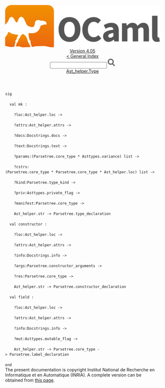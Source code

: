 <!-- ((! set title API !)) ((! set documentation !)) ((! set api !)) ((! set nobreadcrumb !)) -->
<div class="api"><header><nav class="toc brand"><a class="brand" href="https://ocaml.org/"><img src="colour-logo-gray.svg" class="svg" alt="OCaml"></a></nav><nav class="toc"><div class="toc_version"><a href="/docs" id="version-select">Version 4.05</a></div><a href="index.html">&lt; General Index</a><div class="api_search"><input type="text" name="apisearch" id="api_search" oninput="mySearch(false);" onkeypress="this.oninput();" onclick="this.oninput();" onpaste="this.oninput();">
<img src="search_icon.svg" alt="Search" class="svg" onclick="mySearch(false)"></div>
<div id="search_results"></div><div class="toc_title"><a href="Ast_helper.Type.html">Ast_helper.Type</a></div><ul></ul></nav></header>
<code class="code"><span class="keyword">sig</span><br>
&nbsp;&nbsp;<span class="keyword">val</span>&nbsp;mk&nbsp;:<br>
&nbsp;&nbsp;&nbsp;&nbsp;?loc:<span class="constructor">Ast_helper</span>.loc&nbsp;<span class="keywordsign">-&gt;</span><br>
&nbsp;&nbsp;&nbsp;&nbsp;?attrs:<span class="constructor">Ast_helper</span>.attrs&nbsp;<span class="keywordsign">-&gt;</span><br>
&nbsp;&nbsp;&nbsp;&nbsp;?docs:<span class="constructor">Docstrings</span>.docs&nbsp;<span class="keywordsign">-&gt;</span><br>
&nbsp;&nbsp;&nbsp;&nbsp;?text:<span class="constructor">Docstrings</span>.text&nbsp;<span class="keywordsign">-&gt;</span><br>
&nbsp;&nbsp;&nbsp;&nbsp;?params:(<span class="constructor">Parsetree</span>.core_type&nbsp;*&nbsp;<span class="constructor">Asttypes</span>.variance)&nbsp;list&nbsp;<span class="keywordsign">-&gt;</span><br>
&nbsp;&nbsp;&nbsp;&nbsp;?cstrs:(<span class="constructor">Parsetree</span>.core_type&nbsp;*&nbsp;<span class="constructor">Parsetree</span>.core_type&nbsp;*&nbsp;<span class="constructor">Ast_helper</span>.loc)&nbsp;list&nbsp;<span class="keywordsign">-&gt;</span><br>
&nbsp;&nbsp;&nbsp;&nbsp;?kind:<span class="constructor">Parsetree</span>.type_kind&nbsp;<span class="keywordsign">-&gt;</span><br>
&nbsp;&nbsp;&nbsp;&nbsp;?priv:<span class="constructor">Asttypes</span>.private_flag&nbsp;<span class="keywordsign">-&gt;</span><br>
&nbsp;&nbsp;&nbsp;&nbsp;?manifest:<span class="constructor">Parsetree</span>.core_type&nbsp;<span class="keywordsign">-&gt;</span><br>
&nbsp;&nbsp;&nbsp;&nbsp;<span class="constructor">Ast_helper</span>.str&nbsp;<span class="keywordsign">-&gt;</span>&nbsp;<span class="constructor">Parsetree</span>.type_declaration<br>
&nbsp;&nbsp;<span class="keyword">val</span>&nbsp;constructor&nbsp;:<br>
&nbsp;&nbsp;&nbsp;&nbsp;?loc:<span class="constructor">Ast_helper</span>.loc&nbsp;<span class="keywordsign">-&gt;</span><br>
&nbsp;&nbsp;&nbsp;&nbsp;?attrs:<span class="constructor">Ast_helper</span>.attrs&nbsp;<span class="keywordsign">-&gt;</span><br>
&nbsp;&nbsp;&nbsp;&nbsp;?info:<span class="constructor">Docstrings</span>.info&nbsp;<span class="keywordsign">-&gt;</span><br>
&nbsp;&nbsp;&nbsp;&nbsp;?args:<span class="constructor">Parsetree</span>.constructor_arguments&nbsp;<span class="keywordsign">-&gt;</span><br>
&nbsp;&nbsp;&nbsp;&nbsp;?res:<span class="constructor">Parsetree</span>.core_type&nbsp;<span class="keywordsign">-&gt;</span><br>
&nbsp;&nbsp;&nbsp;&nbsp;<span class="constructor">Ast_helper</span>.str&nbsp;<span class="keywordsign">-&gt;</span>&nbsp;<span class="constructor">Parsetree</span>.constructor_declaration<br>
&nbsp;&nbsp;<span class="keyword">val</span>&nbsp;field&nbsp;:<br>
&nbsp;&nbsp;&nbsp;&nbsp;?loc:<span class="constructor">Ast_helper</span>.loc&nbsp;<span class="keywordsign">-&gt;</span><br>
&nbsp;&nbsp;&nbsp;&nbsp;?attrs:<span class="constructor">Ast_helper</span>.attrs&nbsp;<span class="keywordsign">-&gt;</span><br>
&nbsp;&nbsp;&nbsp;&nbsp;?info:<span class="constructor">Docstrings</span>.info&nbsp;<span class="keywordsign">-&gt;</span><br>
&nbsp;&nbsp;&nbsp;&nbsp;?mut:<span class="constructor">Asttypes</span>.mutable_flag&nbsp;<span class="keywordsign">-&gt;</span><br>
&nbsp;&nbsp;&nbsp;&nbsp;<span class="constructor">Ast_helper</span>.str&nbsp;<span class="keywordsign">-&gt;</span>&nbsp;<span class="constructor">Parsetree</span>.core_type&nbsp;<span class="keywordsign">-&gt;</span>&nbsp;<span class="constructor">Parsetree</span>.label_declaration<br>
<span class="keyword">end</span></code><div class="copyright">The present documentation is copyright Institut National de Recherche en Informatique et en Automatique (INRIA). A complete version can be obtained from <a href="http://caml.inria.fr/pub/docs/manual-ocaml/">this page</a>.</div></div>
